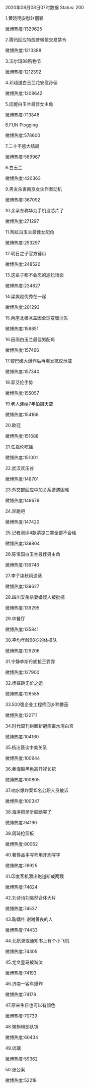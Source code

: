 2020年08月08日07时数据
Status: 200

1.黄晓明安慰赵丽颖

微博热度:1329625

2.腾讯回应特朗普微信交易禁令

微博热度:1213388

3.沃尔玛88购物节

微博热度:1212392

4.邓超送白玉兰花安慰孙俪

微博热度:1208642

5.闫妮白玉兰最佳女主角

微博热度:713846

6.FUN Plogging

微博热度:578600

7.二十不惑大结局

微博热度:569967

8.白玉兰

微博热度:420363

9.男友杀害南京女生作案动机

微博热度:367092

10.余承东称华为手机没芯片了

微博热度:271297

11.陶虹白玉兰最佳女配角

微博热度:253297

12.明日之子官方锤瓜

微博热度:248520

13.这辈子都不会忘的尴尬场面

微博热度:234827

14.梁爽赵优秀在一起

微博热度:201293

15.两座北极冰盖因全球变暖消失

微博热度:158851

16.田雨白玉兰最佳男配角

微博热度:157466

17.黎巴嫩大爆炸后再爆发抗议示威

微博热度:157340

18.郭艾伦手势

微博热度:155057

19.老人连续7年拍摄天空

微博热度:154168

20.欧冠

微博热度:151688

21.任嘉伦吃播

微博热度:151001

22.武汉欢乐谷

微博热度:148701

23.外交部回应中加关系遭遇困难

微博热度:148679

24.奔跑吧

微博热度:147420

25.记者测评4款清凉口罩全部不合格

微博热度:139804

26.陈宝国白玉兰最佳男主角

微博热度:139746

27.李子柒秋风送葵

微博热度:139627

28.四川安岳杀妻嫌疑人被批捕

微博热度:139295

29.中餐厅

微博热度:135841

30.平均年龄68岁的体操队

微博热度:129206

31.宁静李斯丹妮抢王霏霏

微博热度:127900

32.杨幂跳无价之姐

微博热度:126585

33.500强企业工程师回乡种番茄

微博热度:122711

34.时代周刊封面新冠病毒水淹白宫

微博热度:104160

35.杨洁篪谈中美关系

微博热度:100944

36.秦海璐黑色高开衩长裙

微博热度:100805

37.响水爆炸案15名公职人员被诉

微博热度:100347

38.海涛把吴昕鼓励哭了

微博热度:94190

39.周琦抢篮板

微博热度:80062

40.奢侈品手写师用牙刷写字

微博热度:76925

41.印度客机滑出跑道断成两截

微博热度:74624

42.刘诗诗刘昊然合体大片

微博热度:74537

43.鞠婧祎 谢谢善良的人

微博热度:74433

44.北航录取通知书上有个小飞机

微博热度:74305

45.尤文皇马被淘汰

微博热度:74193

46.济南一客车爆炸

微博热度:74178

47.原来生日也可以有颜色

微博热度:70739

48.螺蛳粉部队锅

微博热度:60434

49.琉璃

微博热度:59362

50.张公案

微博热度:52218

